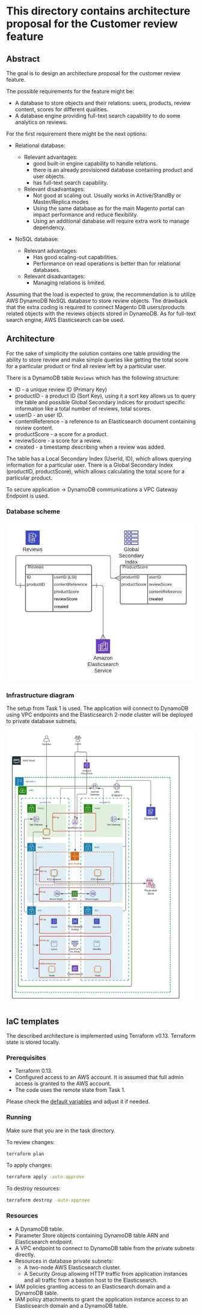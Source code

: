 # This directory contains architecture proposal for the Customer review feature

## Abstract

The goal is to design an architecture proposal for the customer review feature.

The possible requirements for the feature might be:

* A database to store objects and their relations: users, products, review content, scores for different qualities.
* A database engine providing full-text search capability to do some analytics on reviews.

For the first requirement there might be the next options:

* Relational database:
  * Relevant advantages:
    * good built-in engine capability to handle relations.
    * there is an already provisioned database containing product and user objects.
    * has full-text search capability.
  * Relevant disadvantages:
    * Not good at scaling out. Usually works in Active/StandBy or Master/Replica modes
    * Using the same database as for the main Magento portal can impact performance and reduce flexibility.
    * Using an additional database will require extra work to manage dependency.

* NoSQL database:
  * Relevant advantages:
    * Has good scaling-out capabilities.
    * Performance on read operations is better than for relational databases.
  * Relevant disadvantages:
    * Managing relations is limited.

Assuming that the load is expected to grow, the recommendation is to utilize AWS DynamoDB NoSQL database to store review objects. The drawback that the extra coding is required to connect Magento DB users/products related objects with the reviews objects stored in DynamoDB.
As for full-text search engine, AWS Elasticsearch can be used.

## Architecture

For the sake of simplicity the solution contains one table providing the ability to store review and make simple queries like getting the total score for a particular product or find all review left by a particular user.

There is a DynamoDB table `Reviews` which has the following structure:

* ID - a unique review ID (Primary Key)
* productID - a product ID (Sort Key), using it a sort key allows us to query the table and possible Global Secondary indices for product specific information like a total number of reviews, total scores.
* userID - an user ID.
* contentReference - a reference to an Elasticsearch document containing review content.
* productScore - a score for a product.
* reviewScore - a score for a review.
* created - a timestamp describing when a review was added.

The table has a Local Secondary Index (UserId, ID), which allows querying information for a particular user.
There is a Global Secondary Index (productID, productScore), which allows calculating the total score for a particular product.

To secure application -> DynamoDB communications a VPC Gateway Endpoint is used.

### Database scheme
![Database relations](../assets/Architecture02.jpg)


### Infrastructure diagram

The setup from Task 1 is used.
The application will connect to DynamoDB using VPC endpoints and the Elasticsearch 2-node cluster will be deployed to private database subnets.

![Infrastructure](../assets/Architecture02b.jpg)


## IaC templates

The described architecture is implemented using Terraform v0.13. Terraform state is stored locally.

### Prerequisites

* Terraform 0.13.
* Configured access to an AWS account. It is assumed that full admin access is granted to the AWS account.
* The code uses the remote state from Task 1.

Please check the [default variables](terraform.tfvars) and adjust it if needed.


### Running

Make sure that you are in the task directory.

To review changes:

```sh
terraform plan
```

To apply changes:

```sh
terraform apply -auto-approve
```

To destroy resources:

```sh
terraform destroy -auto-approve
```

### Resources

* A DynamoDB table.
* Parameter Store objects containing DynamoDB table ARN and Elasticsearch endpoint.
* A VPC endpoint to connect to DynamoDB table from the private subnets directly.
* Resources in database private subnets:
  * A two-node AWS Elasticsearch cluster.
  * A Security Group allowing HTTP traffic from application instances and all traffic from a bastion host to the Elasticsearch.
* IAM policies granting access to an Elasticsearch domain and a DynamoDB table.
* IAM policy attachments to grant the application instance access to an Elasticsearch domain and a DynamoDB table.

